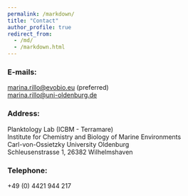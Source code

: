 ```yaml
---
permalink: /markdown/
title: "Contact"
author_profile: true
redirect_from: 
  - /md/
  - /markdown.html
---
```


### E-mails: 
marina.rillo@evobio.eu (preferred)   
marina.rillo@uni-oldenburg.de  

### Address:  
Planktology Lab (ICBM - Terramare)  
Institute for Chemistry and Biology of Marine Environments  
Carl-von-Ossietzky University Oldenburg    
Schleusenstrasse 1, 26382 Wilhelmshaven    

### Telephone:  
+49 (0) 4421 944 217  
